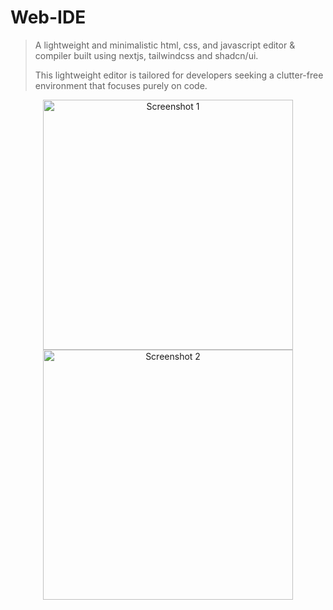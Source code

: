 # Web-IDE

>A lightweight and minimalistic html, css, and javascript editor & compiler built using nextjs, tailwindcss and shadcn/ui.
>
>This lightweight editor is tailored for developers seeking a clutter-free environment that focuses purely on code.
>
>


<p align="center">
  <img src="https://github.com/afri-spaces/Web-IDE/assets/112781610/50267ef5-ff84-489e-b529-5eef91ab8b2a" alt="Screenshot 1" width="400" />
  <img src="https://github.com/afri-spaces/Web-IDE/assets/112781610/db791307-3d50-4e28-8cf8-451120122701" alt="Screenshot 2" width="400" />
</p>
